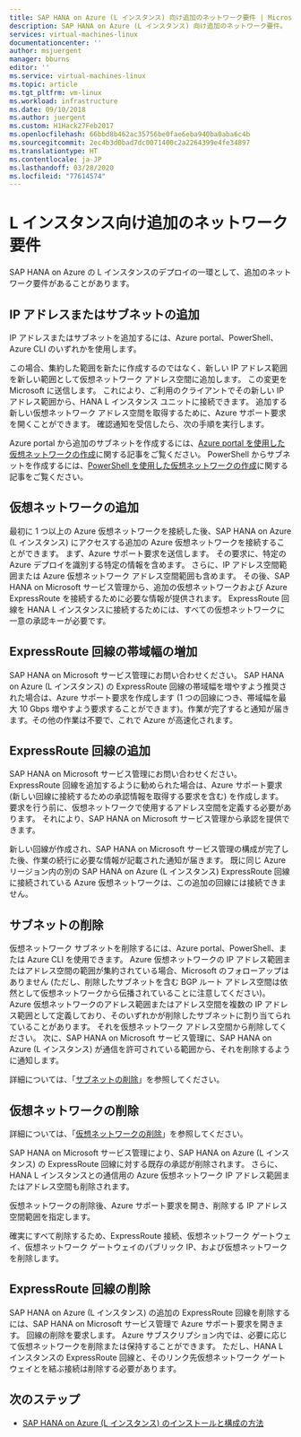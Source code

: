 ```yaml
---
title: SAP HANA on Azure (L インスタンス) 向け追加のネットワーク要件 | Microsoft Docs
description: SAP HANA on Azure (L インスタンス) 向け追加のネットワーク要件。
services: virtual-machines-linux
documentationcenter: ''
author: msjuergent
manager: bburns
editor: ''
ms.service: virtual-machines-linux
ms.topic: article
ms.tgt_pltfrm: vm-linux
ms.workload: infrastructure
ms.date: 09/10/2018
ms.author: juergent
ms.custom: H1Hack27Feb2017
ms.openlocfilehash: 66bbd8b462ac35756be0fae6eba940ba0aba6c4b
ms.sourcegitcommit: 2ec4b3d0bad7dc0071400c2a2264399e4fe34897
ms.translationtype: HT
ms.contentlocale: ja-JP
ms.lasthandoff: 03/28/2020
ms.locfileid: "77614574"
---
```

# <a name="additional-network-requirements-for-large-instances"></a>L インスタンス向け追加のネットワーク要件

SAP HANA on Azure の L インスタンスのデプロイの一環として、追加のネットワーク要件があることがあります。

## <a name="add-more-ip-addresses-or-subnets"></a>IP アドレスまたはサブネットの追加

IP アドレスまたはサブネットを追加するには、Azure portal、PowerShell、Azure CLI のいずれかを使用します。

この場合、集約した範囲を新たに作成するのではなく、新しい IP アドレス範囲を新しい範囲として仮想ネットワーク アドレス空間に追加します。 この変更を Microsoft に送信します。 これにより、ご利用のクライアントでその新しい IP アドレス範囲から、HANA L インスタンス ユニットに接続できます。 追加する新しい仮想ネットワーク アドレス空間を取得するために、Azure サポート要求を開くことができます。 確認通知を受信したら、次の手順を実行します。

Azure portal から追加のサブネットを作成するには、[Azure portal を使用した仮想ネットワークの作成](../../../virtual-network/manage-virtual-network.md?toc=%2fazure%2fvirtual-machines%2flinux%2ftoc.json#create-a-virtual-network)に関する記事をご覧ください。 PowerShell からサブネットを作成するには、[PowerShell を使用した仮想ネットワークの作成](../../../virtual-network/manage-virtual-network.md?toc=%2fazure%2fvirtual-machines%2flinux%2ftoc.json#create-a-virtual-network)に関する記事をご覧ください。

## <a name="add-virtual-networks"></a>仮想ネットワークの追加

最初に 1 つ以上の Azure 仮想ネットワークを接続した後、SAP HANA on Azure (L インスタンス) にアクセスする追加の Azure 仮想ネットワークを接続することができます。 まず、Azure サポート要求を送信します。 その要求に、特定の Azure デプロイを識別する特定の情報を含めます。 さらに、IP アドレス空間範囲または Azure 仮想ネットワーク アドレス空間範囲も含めます。 その後、SAP HANA on Microsoft サービス管理から、追加の仮想ネットワークおよび Azure ExpressRoute を接続するために必要な情報が提供されます。 ExpressRoute 回線を HANA L インスタンスに接続するためには、すべての仮想ネットワークに一意の承認キーが必要です。

## <a name="increase-expressroute-circuit-bandwidth"></a>ExpressRoute 回線の帯域幅の増加

SAP HANA on Microsoft サービス管理にお問い合わせください。 SAP HANA on Azure (L インスタンス) の ExpressRoute 回線の帯域幅を増やすよう推奨された場合は、Azure サポート要求を作成します (1 つの回線につき、帯域幅を最大 10 Gbps 増やすよう要求することができます)。作業が完了すると通知が届きます。その他の作業は不要で、これで Azure が高速化されます。

## <a name="add-an-additional-expressroute-circuit"></a>ExpressRoute 回線の追加

SAP HANA on Microsoft サービス管理にお問い合わせください。 ExpressRoute 回線を追加するように勧められた場合は、Azure サポート要求 (新しい回線に接続するための承認情報を取得する要求を含む) を作成します。 要求を行う前に、仮想ネットワークで使用するアドレス空間を定義する必要があります。 それにより、SAP HANA on Microsoft サービス管理から承認を提供できます。

新しい回線が作成され、SAP HANA on Microsoft サービス管理の構成が完了した後、作業の続行に必要な情報が記載された通知が届きます。 既に同じ Azure リージョン内の別の SAP HANA on Azure (L インスタンス) ExpressRoute 回線に接続されている Azure 仮想ネットワークは、この追加の回線には接続できません。

## <a name="delete-a-subnet"></a>サブネットの削除

仮想ネットワーク サブネットを削除するには、Azure portal、PowerShell、または Azure CLI を使用できます。 Azure 仮想ネットワークの IP アドレス範囲またはアドレス空間の範囲が集約されている場合、Microsoft のフォローアップはありません (ただし、削除したサブネットを含む BGP ルート アドレス空間は依然として仮想ネットワークから伝播されていることに注意してください)。Azure 仮想ネットワークのアドレス範囲またはアドレス空間を複数の IP アドレス範囲として定義しており、そのいずれかが削除したサブネットに割り当てられていることがあります。 それを仮想ネットワーク アドレス空間から削除してください。 次に、SAP HANA on Microsoft サービス管理に、SAP HANA on Azure (L インスタンス) が通信を許可されている範囲から、それを削除するように通知します。

詳細については、「[サブネットの削除](../../../virtual-network/virtual-network-manage-subnet.md?toc=%2fazure%2fvirtual-machines%2flinux%2ftoc.json#delete-a-subnet)」を参照してください。

## <a name="delete-a-virtual-network"></a>仮想ネットワークの削除

詳細については、「[仮想ネットワークの削除](../../../virtual-network/manage-virtual-network.md?toc=%2fazure%2fvirtual-machines%2flinux%2ftoc.json#delete-a-virtual-network)」を参照してください。

SAP HANA on Microsoft サービス管理により、SAP HANA on Azure (L インスタンス) の ExpressRoute 回線に対する既存の承認が削除されます。 さらに、HANA L インスタンスとの通信用の Azure 仮想ネットワーク IP アドレス範囲またはアドレス空間も削除されます。

仮想ネットワークの削除後、Azure サポート要求を開き、削除する IP アドレス空間範囲を指定します。

確実にすべて削除するため、ExpressRoute 接続、仮想ネットワーク ゲートウェイ、仮想ネットワーク ゲートウェイのパブリック IP、および仮想ネットワークを削除します。

## <a name="delete-an-expressroute-circuit"></a>ExpressRoute 回線の削除

SAP HANA on Azure (L インスタンス) の追加の ExpressRoute 回線を削除するには、SAP HANA on Microsoft サービス管理で Azure サポート要求を開きます。 回線の削除を要求します。 Azure サブスクリプション内では、必要に応じて仮想ネットワークを削除または保持することができます。 ただし、HANA L インスタンスの ExpressRoute 回線と、そのリンク先仮想ネットワーク ゲートウェイとを結ぶ接続は削除する必要があります。

## <a name="next-steps"></a>次のステップ

- [SAP HANA on Azure (L インスタンス) のインストールと構成の方法](hana-installation.md)
